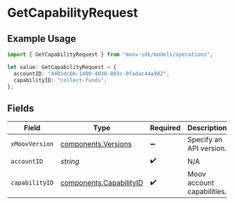 # GetCapabilityRequest

## Example Usage

```typescript
import { GetCapabilityRequest } from "moov-sdk/models/operations";

let value: GetCapabilityRequest = {
  accountID: "4401dcbb-1400-4030-803c-0fadac44a982",
  capabilityID: "collect-funds",
};
```

## Fields

| Field                                                              | Type                                                               | Required                                                           | Description                                                        |
| ------------------------------------------------------------------ | ------------------------------------------------------------------ | ------------------------------------------------------------------ | ------------------------------------------------------------------ |
| `xMoovVersion`                                                     | [components.Versions](../../models/components/versions.md)         | :heavy_minus_sign:                                                 | Specify an API version.                                            |
| `accountID`                                                        | *string*                                                           | :heavy_check_mark:                                                 | N/A                                                                |
| `capabilityID`                                                     | [components.CapabilityID](../../models/components/capabilityid.md) | :heavy_check_mark:                                                 | Moov account capabilities.                                         |